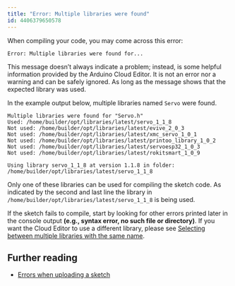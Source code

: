 ```yaml
---
title: "Error: Multiple libraries were found"
id: 4406379650578
---
```


When compiling your code, you may come across this error:

```
Error: Multiple libraries were found for...
```

This message doesn’t always indicate a problem; instead, is some helpful information provided by the Arduino Cloud Editor. It is not an error nor a warning and can be safely ignored. As long as the message shows that the expected library was used.

In the example output below, multiple libraries named `Servo` were found.

```
Multiple libraries were found for "Servo.h"
Used: /home/builder/opt/libraries/latest/servo_1_1_8
Not used: /home/builder/opt/libraries/latest/evive_2_0_3
Not used: /home/builder/opt/libraries/latest/xmc_servo_1_0_1
Not used: /home/builder/opt/libraries/latest/printoo_library_1_0_2
Not used: /home/builder/opt/libraries/latest/servoesp32_1_0_3
Not used: /home/builder/opt/libraries/latest/rokitsmart_1_0_9

Using library servo_1_1_8 at version 1.1.8 in folder: /home/builder/opt/libraries/latest/servo_1_1_8
```

Only one of these libraries can be used for compiling the sketch code. As indicated by the second and last line the library in `/home/builder/opt/libraries/latest/servo_1_1_8` is being used.

If the sketch fails to compile, start by looking for other errors printed later in the console output **(e.g., syntax error, no such file or directory)**. If you want the Cloud Editor to use a different library, please see [Selecting between multiple libraries with the same name](https://support.arduino.cc/hc/en-us/articles/4405884552594-Selecting-between-multiple-libraries-with-the-same-name).

## Further reading

* [Errors when uploading a sketch](https://support.arduino.cc/hc/en-us/articles/4403365313810-Errors-when-uploading-a-sketch)
